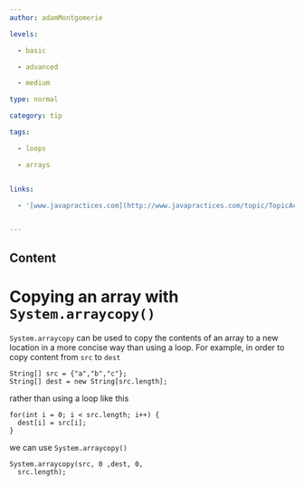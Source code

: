 ```yaml
---
author: adamMontgomerie

levels:

  - basic

  - advanced

  - medium

type: normal

category: tip

tags:

  - loops

  - arrays


links:

  - '[www.javapractices.com](http://www.javapractices.com/topic/TopicAction.do?Id=3){website}'


---
```

## Content
# Copying an array with `System.arraycopy()`

`System.arraycopy` can be used to copy the contents of an array to a new location in a more concise way than using a loop. For example, in order to copy content from `src` to `dest`

```
String[] src = {"a","b","c"};
String[] dest = new String[src.length];
```
rather than using a loop like this
```
for(int i = 0; i < src.length; i++) {
  dest[i] = src[i];
}
```
we can use `System.arraycopy()`
```
System.arraycopy(src, 0 ,dest, 0, 
  src.length);
```

